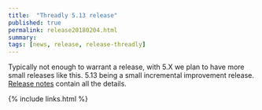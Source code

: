 ```yaml
---
title:  "Threadly 5.13 release"
published: true
permalink: release20180204.html
summary: 
tags: [news, release, release-threadly]
---
```


Typically not enough to warrant a release, with 5.X we plan to have more small releases like this.  5.13 being a small incremental improvement release.  <a href='https://github.com/threadly/threadly/releases/tag/release-5.13'>Release notes</a> contain all the details.

{% include links.html %}
